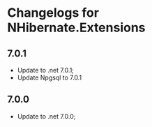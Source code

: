 # Changelogs for NHibernate.Extensions

## 7.0.1

- Update to .net 7.0.1;
- Update Npgsql to 7.0.1

## 7.0.0

- Update to .net 7.0.0;
